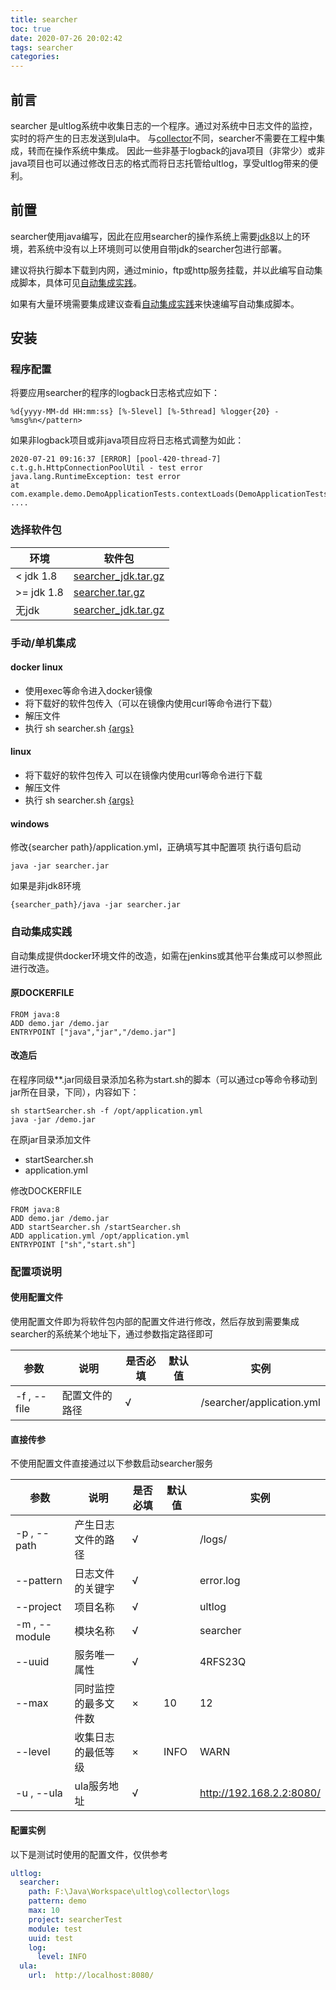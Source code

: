 ```yaml
---
title: searcher
toc: true
date: 2020-07-26 20:02:42
tags: searcher
categories: 
---
```


## 前言
searcher 是ultlog系统中收集日志的一个程序。通过对系统中日志文件的监控，实时的将产生的日志发送到ula中。
与[collector](https://github.com/ultlog/collector)不同，searcher不需要在工程中集成，转而在操作系统中集成。
因此一些非基于logback的java项目（非常少）或非java项目也可以通过修改日志的格式而将日志托管给ultlog，享受ultlog带来的便利。

## 前置

searcher使用java编写，因此在应用searcher的操作系统上需要[jdk8](https://www.oracle.com/java/technologies/javase/javase-jdk8-downloads.html)以上的环境，若系统中没有以上环境则可以使用自带jdk的searcher包进行部署。


建议将执行脚本下载到内网，通过minio，ftp或http服务挂载，并以此编写自动集成脚本，具体可见[自动集成实践](#自动集成实践)。

如果有大量环境需要集成建议查看[自动集成实践](#自动集成实践)来快速编写自动集成脚本。

## 安装
### 程序配置
将要应用searcher的程序的logback日志格式应如下：
````
%d{yyyy-MM-dd HH:mm:ss} [%-5level] [%-5thread] %logger{20} - %msg%n</pattern>
````
如果非logback项目或非java项目应将日志格式调整为如此：
````
2020-07-21 09:16:37 [ERROR] [pool-420-thread-7] c.t.g.h.HttpConnectionPoolUtil - test error
java.lang.RuntimeException: test error
at com.example.demo.DemoApplicationTests.contextLoads(DemoApplicationTests.java:21)
....
````

### 选择软件包
|  环境|   软件包 |
| ------ | ------ | 
| <  jdk 1.8 |[searcher_jdk.tar.gz]() | 
| \>=  jdk 1.8 | [searcher.tar.gz]() | 
| 无jdk | [searcher_jdk.tar.gz]() | 

### 手动/单机集成


#### docker linux
- 使用exec等命令进入docker镜像
- 将下载好的软件包传入（可以在镜像内使用curl等命令进行下载）
- 解压文件
- 执行 sh searcher.sh [{args}](#配置项说明)

#### linux
- 将下载好的软件包传入 可以在镜像内使用curl等命令进行下载
- 解压文件
- 执行 sh searcher.sh [{args}](#配置项说明)

#### windows
修改{searcher path}/application.yml，正确填写其中配置项
执行语句启动
````shell
java -jar searcher.jar
````
如果是非jdk8环境
````shell
{searcher_path}/java -jar searcher.jar
````

### 自动集成实践

自动集成提供docker环境文件的改造，如需在jenkins或其他平台集成可以参照此进行改造。

#### 原DOCKERFILE
````shell
FROM java:8
ADD demo.jar /demo.jar
ENTRYPOINT ["java","jar","/demo.jar"]

````
#### 改造后
在程序同级**.jar同级目录添加名称为start.sh的脚本（可以通过cp等命令移动到jar所在目录，下同），内容如下：
````shell
sh startSearcher.sh -f /opt/application.yml
java -jar /demo.jar

````
在原jar目录添加文件
- startSearcher.sh
- application.yml

修改DOCKERFILE

````shell
FROM java:8
ADD demo.jar /demo.jar
ADD startSearcher.sh /startSearcher.sh
ADD application.yml /opt/application.yml
ENTRYPOINT ["sh","start.sh"]

````

### 配置项说明
#### 使用配置文件
使用配置文件即为将软件包内部的配置文件进行修改，然后存放到需要集成searcher的系统某个地址下，通过参数指定路径即可

|  参数|   说明 |是否必填| 默认值| 实例
| ------ | ------ | ------ | ------ | ------ | 
| -f , --file | 配置文件的路径 | √ | | /searcher/application.yml


#### 直接传参

不使用配置文件直接通过以下参数启动searcher服务

|  参数|   说明 |是否必填| 默认值| 实例 |
| ------ | ------ | ------ | ------ | ------ | 
| -p , --path | 产生日志文件的路径 | √ | | /logs/|
| --pattern | 日志文件的关键字 | √ | |error.log|
| --project  | 项目名称 |√ |  | ultlog|
| -m , --module | 模块名称 |√ | | searcher|
| --uuid | 服务唯一属性 | √ |  | 4RFS23Q
| --max | 同时监控的最多文件数 |  × | 10 | 12|
| --level | 收集日志的最低等级 | × | INFO | WARN| 
| -u , --ula | ula服务地址 |√ | | http://192.168.2.2:8080/ | 

#### 配置实例
以下是测试时使用的配置文件，仅供参考
````yaml
ultlog:
  searcher:
    path: F:\Java\Workspace\ultlog\collector\logs
    pattern: demo
    max: 10
    project: searcherTest
    module: test
    uuid: test
    log:
      level: INFO
  ula:
    url:  http://localhost:8080/
````


